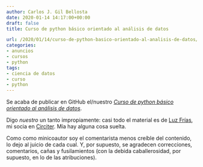 ```yaml
---
author: Carlos J. Gil Bellosta
date: 2020-01-14 14:17:00+00:00
draft: false
title: Curso de python básico orientado al análisis de datos

url: /2020/01/14/curso-de-python-basico-orientado-al-analisis-de-datos/
categories:
- anuncios
- cursos
- python
tags:
- ciencia de datos
- curso
- python
---
```


Se acaba de publicar en GitHub el/nuestro _[Curso de python básico orientado al análisis de datos](https://github.com/koldLight/curso-python-analisis-datos)_.

Digo _nuestro_ un tanto impropiamente: casi todo el material es de [Luz Frías](https://github.com/koldLight), mi socia en [Circiter](http://www.circiter.es). Mía hay alguna cosa suelta.

Como como minicoautor soy el comentarista menos creíble del contenido, lo dejo al juicio de cada cual. Y, por supuesto, se agradecen correcciones, comentarios, cañas y fusilamientos (con la debida caballerosidad, por supuesto, en lo de las atribuciones).